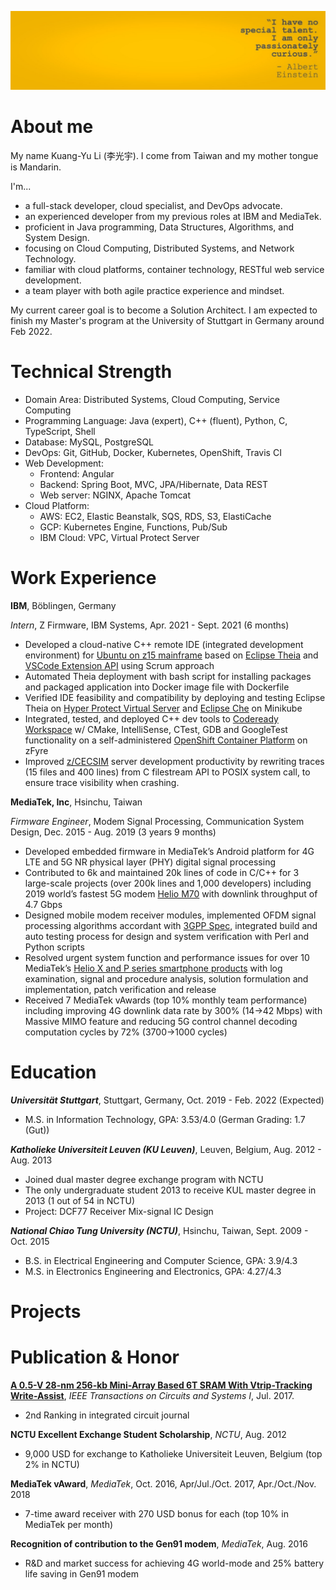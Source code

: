 ![avatar](/image/banner.jpeg)
# About me
My name Kuang-Yu Li (李光宇). I come from Taiwan and my mother tongue is Mandarin.

I'm...
- a full-stack developer, cloud specialist, and DevOps advocate.
- an experienced developer from my previous roles at IBM and MediaTek.
- proficient in Java programming, Data Structures, Algorithms, and System Design.
- focusing on Cloud Computing, Distributed Systems, and Network Technology.
- familiar with cloud platforms, container technology, RESTful web service development.
- a team player with both agile practice experience and mindset.

My current career goal is to become a Solution Architect.
I am expected to finish my Master's program at the University of Stuttgart in Germany around Feb 2022.


# Technical Strength
- Domain Area: Distributed Systems, Cloud Computing, Service Computing 
- Programming Language: Java (expert), C++ (fluent), Python, C, TypeScript, Shell
- Database: MySQL, PostgreSQL
- DevOps: Git, GitHub, Docker, Kubernetes, OpenShift, Travis CI
- Web Development: 
	+ Frontend: Angular
	+ Backend: Spring Boot, MVC, JPA/Hibernate, Data REST
	+ Web server: NGINX, Apache Tomcat
- Cloud Platform:
	+ AWS: EC2, Elastic Beanstalk, SQS, RDS, S3, ElastiCache
	+ GCP: Kubernetes Engine, Functions, Pub/Sub
	+ IBM Cloud: VPC, Virtual Protect Server

# Work Experience
**IBM**, Böblingen, Germany

*Intern*, Z Firmware, IBM Systems, Apr. 2021 - Sept. 2021 (6 months)
- Developed a cloud-native C++ remote IDE (integrated development environment) for [Ubuntu on z15 mainframe](https://www.ibm.com/it-infrastructure/z/os/linux) based on [Eclipse Theia](https://theia-ide.org/) and [VSCode Extension API](https://code.visualstudio.com/api) using Scrum approach
- Automated Theia deployment with bash script for installing packages and packaged application into Docker image file with Dockerfile
- Verified IDE feasibility and compatibility by deploying and testing Eclipse Theia on [Hyper Protect Virtual Server](https://www.ibm.com/cloud/hyper-protect-virtual-servers) and [Eclipse Che](https://www.eclipse.org/che/) on Minikube
- Integrated, tested, and deployed C++ dev tools to [Codeready Workspace](https://www.redhat.com/en/technologies/jboss-middleware/codeready-workspaces)  w/ CMake, IntelliSense, CTest, GDB and GoogleTest functionality on a self-administered [OpenShift Container Platform](https://www.redhat.com/en/technologies/cloud-computing/openshift/container-platform) on zFyre
- Improved [z/CECSIM](https://ieeexplore.ieee.org/document/5389024) server development productivity by rewriting traces (15 files and 400 lines) from C filestream API to POSIX system call, to ensure trace visibility when crashing.

**MediaTek, Inc**, Hsinchu, Taiwan

*Firmware Engineer*, Modem Signal Processing, Communication System Design, Dec. 2015 - Aug. 2019 (3 years 9 months)
- Developed embedded firmware in MediaTek’s Android platform for 4G LTE and 5G NR physical layer (PHY) digital signal processing
- Contributed to 6k and maintained 20k lines of code in C/C++ for 3 large-scale projects (over 200k lines and 1,000 developers) including 2019 world’s fastest 5G modem [Helio M70](https://www.mediatek.com/blog/heres-5gs-real-speed-live-connection-demo) with downlink throughput of 4.7 Gbps
- Designed mobile modem receiver modules, implemented OFDM signal processing algorithms accordant with [3GPP Spec](https://www.3gpp.org/specifications), integrated build and auto testing process for design and system verification with Perl and Python scripts
- Resolved urgent system function and performance issues for over 10 MediaTek’s [Helio X and P series smartphone products](https://www.mediatek.com/products/smartphones) with log examination, signal and procedure analysis, solution formulation and implementation, patch verification and release
- Received 7 MediaTek vAwards (top 10\% monthly team performance) including  improving 4G downlink data rate by 300\% (14$\rightarrow$42 Mbps) with Massive MIMO feature and reducing 5G control channel decoding computation  cycles by 72\% (3700$\rightarrow$1000 cycles)

# Education

***Universität Stuttgart***, Stuttgart, Germany, Oct. 2019 - Feb. 2022 (Expected)
- M.S. in Information Technology, GPA: 3.53/4.0 (German Grading: 1.7 (Gut))

***Katholieke Universiteit Leuven (KU Leuven)***, Leuven, Belgium, Aug. 2012 - Aug. 2013
- Joined dual master degree exchange program with NCTU
- The only undergraduate student 2013 to receive KUL master degree in 2013 (1 out of 54 in NCTU)
- Project: DCF77 Receiver Mix-signal IC Design

***National Chiao Tung University (NCTU)***, Hsinchu, Taiwan, Sept. 2009 - Oct. 2015
- B.S. in Electrical Engineering and Computer Science, GPA: 3.9/4.3 
- M.S. in Electronics Engineering and Electronics, GPA: 4.27/4.3

# Projects

# Publication & Honor 
[**A 0.5-V 28-nm 256-kb Mini-Array Based 6T SRAM With Vtrip-Tracking Write-Assist**](https://ieeexplore.ieee.org/document/7885536/), *IEEE Transactions on Circuits and Systems I*, Jul. 2017.
- 2nd Ranking in integrated circuit journal

**NCTU Excellent Exchange Student Scholarship**, *NCTU*, Aug. 2012
- 9,000 USD for exchange to Katholieke Universiteit Leuven, Belgium (top 2% in NCTU)

**MediaTek vAward**, *MediaTek*, Oct. 2016, Apr/Jul./Oct. 2017, Apr./Oct./Nov. 2018 
- 7-time award receiver with 270 USD bonus for each (top 10% in MediaTek per month)

**Recognition of contribution to the Gen91 modem**, *MediaTek*, Aug. 2016
- R&D and market success for achieving 4G world-mode and 25% battery life saving in Gen91 modem 